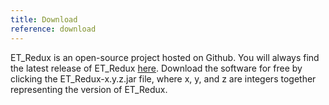 ```yaml
---
title: Download
reference: download
---
```


ET_Redux is an open-source project hosted on Github. You will always find the latest release of ET_Redux [here](https://github.com/CIRDLES/ET_Redux/releases). Download the software for free by clicking the ET_Redux-x.y.z.jar file, where x, y, and z are integers together representing the version of ET_Redux.